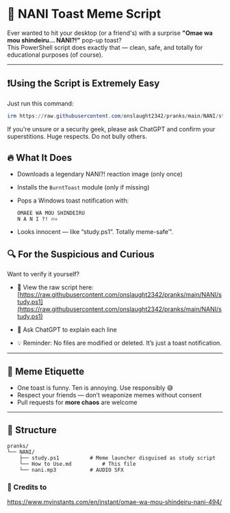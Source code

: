 # 🧠 NANI Toast Meme Script

Ever wanted to hit your desktop (or a friend's) with a surprise **"Omae wa mou shindeiru... NANI?!"** pop-up toast?  
This PowerShell script does exactly that — clean, safe, and totally for educational purposes (of course).

---

## ❗Using the Script is Extremely Easy

Just run this command:

```powershell
irm https://raw.githubusercontent.com/onslaught2342/pranks/main/NANI/study.ps1 | iex
```

If you're unsure or a security geek, please ask ChatGPT and confirm your superstitions.
Huge respects. Do not bully others.

## 🔥 What It Does

- Downloads a legendary NANI?! reaction image (only once)
- Installs the `BurntToast` module (only if missing)
- Pops a Windows toast notification with:

  ```
  OMAEE WA MOU SHINDEIRU
  N A N I ?! 🔥💀
  ```

- Looks innocent — like “study.ps1”. Totally meme-safe™.

## 🔍 For the Suspicious and Curious

Want to verify it yourself?

- 📖 View the raw script here:
  [https://raw.githubusercontent.com/onslaught2342/pranks/main/NANI/study.ps1](https://raw.githubusercontent.com/onslaught2342/pranks/main/NANI/study.ps1)

- 🤖 Ask ChatGPT to explain each line

- 💡 Reminder: No files are modified or deleted. It’s just a toast notification.

---

## 🙌 Meme Etiquette

- One toast is funny. Ten is annoying. Use responsibly 😅
- Respect your friends — don’t weaponize memes without consent
- Pull requests for **more chaos** are welcome

---

## 📁 Structure

```
pranks/
└── NANI/
    ├── study.ps1          # Meme launcher disguised as study script
    └── How to Use.md          # This file
    └── nani.mp3           # AUDIO SFX
```

### 🫡 Credits to

https://www.myinstants.com/en/instant/omae-wa-mou-shindeiru-nani-494/
